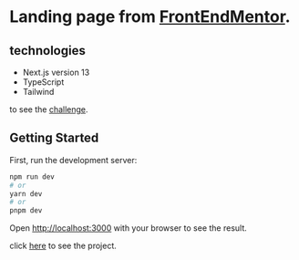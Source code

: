 # Landing page from [FrontEndMentor](https://frontendmentor.io).

## technologies
- Next.js version 13
- TypeScript
- Tailwind

to see the [challenge](https://www.frontendmentor.io/challenges/clipboard-landing-page-5cc9bccd6c4c91111378ecb9).

## Getting Started

First, run the development server:

```bash
npm run dev
# or
yarn dev
# or
pnpm dev
```

Open [http://localhost:3000](http://localhost:3000) with your browser to see the result.

click [here]() to see the project.
